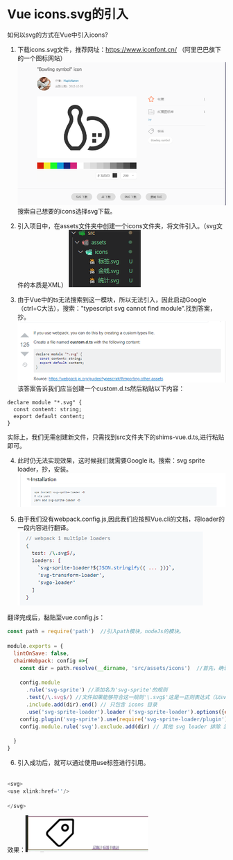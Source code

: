 # Vue icons.svg的引入
如何以svg的方式在Vue中引入icons?
1. 下载icons.svg文件，推荐网址：https://www.iconfont.cn/ （阿里巴巴旗下的一个图标网站）
![](download.png)
搜索自己想要的icons选择svg下载。

2. 引入项目中，在assets文件夹中创建一个icons文件夹，将文件引入。（svg文件的本质是XML）
![](import.png)

3. 由于Vue中的ts无法搜索到这一模块，所以无法引入，因此启动Google（ctrl+C大法），搜索："typescript svg cannot find module".找到答案，抄。
![](svg-import.png)
该答案告诉我们应当创建一个custom.d.ts然后粘贴以下内容：
```
declare module "*.svg" {
  const content: string;
  export default content;
}
```
实际上，我们无需创建新文件，只需找到src文件夹下的shims-vue.d.ts,进行粘贴即可。

4. 此时仍无法实现效果，这时候我们就需要Google it。搜索：svg sprite loader，抄，安装。
![](install.png)

5. 由于我们没有webpack.config.js,因此我们应按照Vue.cli的文档，将loader的一段内容进行翻译。
![](config.png)


翻译完成后，黏贴至vue.config.js：
```js
const path = require('path')  //引入path模块，nodeJs的模块。

module.exports = {
  lintOnSave: false,
  chainWebpack: config =>{
    const dir = path.resolve(__dirname, 'src/assets/icons')  //首先，确认icons的目录

    config.module
      .rule('svg-sprite') //添加名为'svg-sprite'的规则
      .test(/\.svg$/) //文件如果能够符合这一规则'\.svg$'这是一正则表达式（以svg结尾），我就要使用它的规则。
      .include.add(dir).end() // 只包含 icons 目录
      .use('svg-sprite-loader').loader ('svg-sprite-loader').options({extract:false}).end()  //声明使用的loader，添加一个选项，extrac：false意为不要解析出文件。loader配置完毕。
    config.plugin('svg-sprite').use(require('svg-sprite-loader/plugin'), [{plainSprite: true}])
    config.module.rule('svg').exclude.add(dir) // 其他 svg loader 排除 icons 目录

  }
}
```
6. 引入成功后，就可以通过使用use标签进行引用。 
```js

<svg>
<use xlink:href=''/>

</svg>

```


效果：![](successful.png)